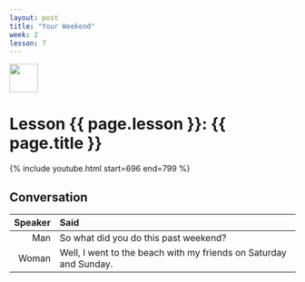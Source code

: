 ```yaml
---
layout: post
title: "Your Weekend"
week: 2
lesson: 7
---
```


<a href="/"><img src="/assets/logo.svg" width="50"></a>
  
# Lesson {{ page.lesson }}: {{ page.title }}

{% include youtube.html start=696 end=799 %}

## Conversation

Speaker | Said
---: | :---
Man | So what did you do this past weekend?
Woman | Well, I went to the beach with my friends on Saturday and Sunday.
